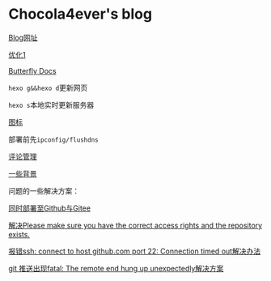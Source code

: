 # Chocola4ever's blog

[Blog网址](chocola4ever.github.io)

[优化1](https://blog.csdn.net/u012208219/article/details/106883001/)

[Butterfly Docs](https://butterfly.js.org/posts/21cfbf15/)

`hexo g&&hexo d`更新网页

`hexo s`本地实时更新服务器

[图标](https://fontawesome.com/icons?from=io)

部署前先`ipconfig/flushdns`

[评论管理](https://imnerd-api-xi.vercel.app/ui)

[一些背景](https://www.bilibili.com/read/cv6193176/)

问题的一些解决方案：

[同时部署至Github与Gitee](https://blog.csdn.net/yakuaback/article/details/104513748)

[解决Please make sure you have the correct access rights and the repository exists.](https://blog.csdn.net/qq_38741986/article/details/100137267)

[报错ssh: connect to host github.com port 22: Connection timed out解决办法](https://blog.csdn.net/qq_42146613/article/details/82772734)

[git 推送出现fatal: The remote end hung up unexpectedly解决方案](https://blog.csdn.net/weixin_38450840/article/details/80701173)